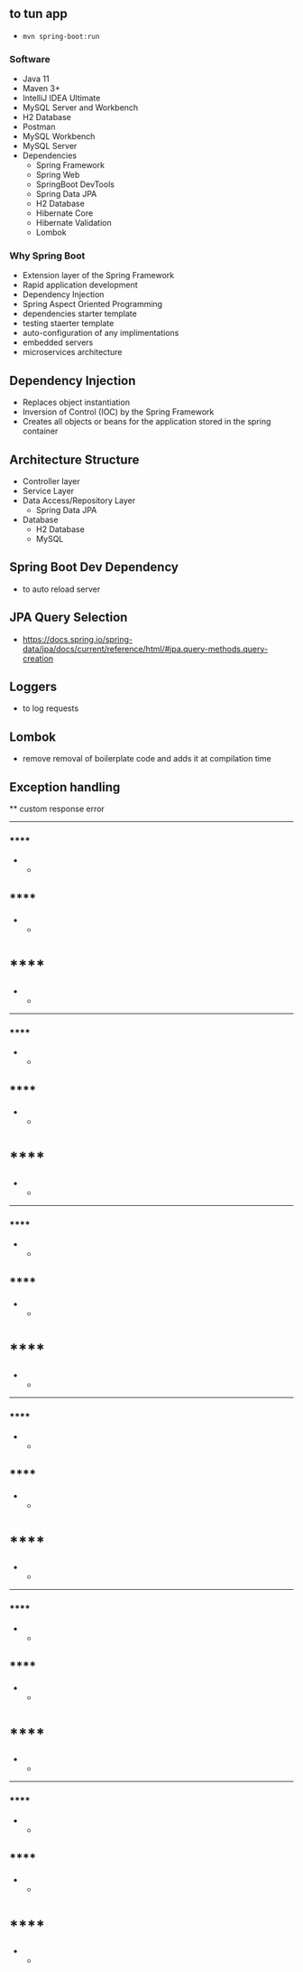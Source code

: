 ## **to tun app**
* `mvn spring-boot:run`

### **Software**
* Java 11
* Maven 3+
* IntelliJ IDEA Ultimate
* MySQL Server and Workbench
* H2 Database
* Postman
* MySQL Workbench
* MySQL Server
* Dependencies
    - Spring Framework
    - Spring Web
    - SpringBoot DevTools
    - Spring Data JPA
    - H2 Database
    - Hibernate Core
    - Hibernate Validation
    - Lombok

### **Why Spring Boot**
* Extension layer of the Spring Framework
* Rapid application development
* Dependency Injection
* Spring Aspect Oriented Programming
* dependencies starter template
* testing staerter template
* auto-configuration of any implimentations
* embedded servers
* microservices architecture

## **Dependency Injection**
* Replaces object instantiation
* Inversion of Control (IOC) by the Spring Framework
* Creates all objects or beans for the application stored in the spring container

## **Architecture Structure**
* Controller layer
* Service Layer
* Data Access/Repository Layer
    - Spring Data JPA
* Database
    - H2 Database
    - MySQL

## **Spring Boot Dev Dependency**
* to auto reload server

## **JPA Query Selection**
* https://docs.spring.io/spring-data/jpa/docs/current/reference/html/#jpa.query-methods.query-creation

## **Loggers**
* to log requests

## **Lombok**
* remove removal of boilerplate code and adds it at compilation time

## **Exception handling**
** custom response error
*******************
### ****
* 
	- 
## ****
* 
	- 
# ****
* 
	- 
	
*******************
### ****
* 
	- 
## ****
* 
	- 
# ****
* 
	- 

*******************
### ****
* 
	- 
## ****
* 
	- 
# ****
* 
	- 

*******************
### ****
* 
	- 
## ****
* 
	- 
# ****
* 
	- 

*******************
### ****
* 
	- 
## ****
* 
	- 
# ****
* 
	- 

*******************
### ****
* 
	- 
## ****
* 
	- 
# ****
* 
	- 